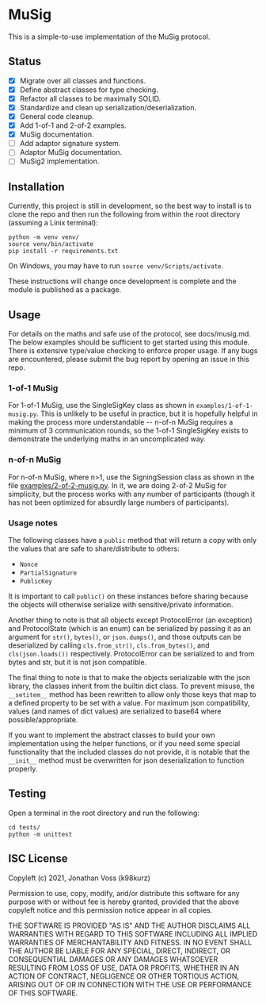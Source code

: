 # MuSig

This is a simple-to-use implementation of the MuSig protocol.

## Status

- [x] Migrate over all classes and functions.
- [x] Define abstract classes for type checking.
- [x] Refactor all classes to be maximally SOLID.
- [x] Standardize and clean up serialization/deserialization.
- [x] General code cleanup.
- [x] Add 1-of-1 and 2-of-2 examples.
- [x] MuSig documentation.
- [ ] Add adaptor signature system.
- [ ] Adaptor MuSig documentation.
- [ ] MuSig2 implementation.

## Installation

Currently, this project is still in development, so the best way to install is
to clone the repo and then run the following from within the root directory
(assuming a Linix terminal):

```
python -m venv venv/
source venv/bin/activate
pip install -r requirements.txt
```

On Windows, you may have to run `source venv/Scripts/activate`.

These instructions will change once development is complete and the module is
published as a package.

## Usage

For details on the maths and safe use of the protocol, see docs/musig.md. The
below examples should be sufficient to get started using this module. There is
extensive type/value checking to enforce proper usage. If any bugs are encountered,
please submit the bug report by opening an issue in this repo.

### 1-of-1 MuSig

For 1-of-1 MuSig, use the SingleSigKey class as shown in
`examples/1-of-1-musig.py`. This is unlikely to be useful in practice, but it is
hopefully helpful in making the process more understandable -- n-of-n MuSig
requires a minimum of 3 communication rounds, so the 1-of-1 SingleSigKey exists
to demonstrate the underlying maths in an uncomplicated way.

### n-of-n MuSig

For n-of-n MuSig, where n>1, use the SigningSession class as shown in the file
[examples/2-of-2-musig.py](https://github.com/k98kurz/musig/blob/master/examples/2-of-2-musig.py).
In it, we are doing 2-of-2 MuSig for simplicity, but the process works with any
number of participants (though it has not been optimized for absurdly large
numbers of participants).

### Usage notes

The following classes have a `public` method that will return a copy with only
the values that are safe to share/distribute to others:

- `Nonce`
- `PartialSignature`
- `PublicKey`

It is important to call `public()` on these instances before sharing because the
objects will otherwise serialize with sensitive/private information.

Another thing to note is that all objects except ProtocolError (an exception)
and ProtocolState (which is an enum) can be serialized by passing it as an
argument for `str()`, `bytes()`, or `json.dumps()`, and those outputs can be
deserialized by calling `cls.from_str()`, `cls.from_bytes()`, and
`cls(json.loads())` respectively. ProtocolError can be serialized to and from
bytes and str, but it is not json compatible.

The final thing to note is that to make the objects serializable with the json
library, the classes inherit from the builtin dict class. To prevent misuse, the
`__setitem__` method has been rewritten to allow only those keys that map to a
defined property to be set with a value. For maximum json compatibility, values
(and names of dict values) are serialized to base64 where possible/appropriate.

If you want to implement the abstract classes to build your own implementation
using the helper functions, or if you need some special functionality that the
included classes do not provide, it is notable that the `__init__` method must
be overwritten for json deserialization to function properly.

## Testing

Open a terminal in the root directory and run the following:

```
cd tests/
python -m unittest
```

## ISC License

Copyleft (c) 2021, Jonathan Voss (k98kurz)

Permission to use, copy, modify, and/or distribute this software for any
purpose with or without fee is hereby granted, provided that the above
copyleft notice and this permission notice appear in all copies.

THE SOFTWARE IS PROVIDED "AS IS" AND THE AUTHOR DISCLAIMS ALL WARRANTIES
WITH REGARD TO THIS SOFTWARE INCLUDING ALL IMPLIED WARRANTIES OF
MERCHANTABILITY AND FITNESS. IN NO EVENT SHALL THE AUTHOR BE LIABLE FOR
ANY SPECIAL, DIRECT, INDIRECT, OR CONSEQUENTIAL DAMAGES OR ANY DAMAGES
WHATSOEVER RESULTING FROM LOSS OF USE, DATA OR PROFITS, WHETHER IN AN
ACTION OF CONTRACT, NEGLIGENCE OR OTHER TORTIOUS ACTION, ARISING OUT OF
OR IN CONNECTION WITH THE USE OR PERFORMANCE OF THIS SOFTWARE.
